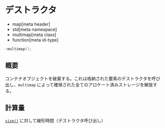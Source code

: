 # デストラクタ
* map[meta header]
* std[meta namespace]
* multimap[meta class]
* function[meta id-type]

```cpp
~multimap();
```

## 概要
コンテナオブジェクトを破棄する。これは格納された要素のデストラクタを呼び出し、`multimap` によって確保された全てのアロケート済みストレージを解放する。


## 計算量
[`size()`](size.md) に対して線形時間（デストラクタ呼び出し）
